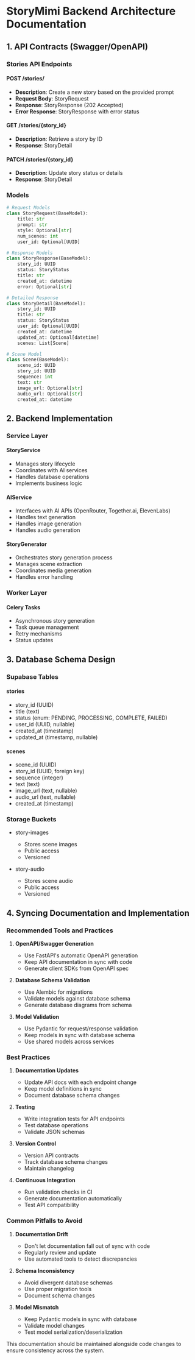 # StoryMimi Backend Architecture Documentation

## 1. API Contracts (Swagger/OpenAPI)

### Stories API Endpoints

#### POST /stories/
- **Description**: Create a new story based on the provided prompt
- **Request Body**: StoryRequest
- **Response**: StoryResponse (202 Accepted)
- **Error Response**: StoryResponse with error status

#### GET /stories/{story_id}
- **Description**: Retrieve a story by ID
- **Response**: StoryDetail

#### PATCH /stories/{story_id}
- **Description**: Update story status or details
- **Response**: StoryDetail

### Models

```python
# Request Models
class StoryRequest(BaseModel):
    title: str
    prompt: str
    style: Optional[str]
    num_scenes: int
    user_id: Optional[UUID]

# Response Models
class StoryResponse(BaseModel):
    story_id: UUID
    status: StoryStatus
    title: str
    created_at: datetime
    error: Optional[str]

# Detailed Response
class StoryDetail(BaseModel):
    story_id: UUID
    title: str
    status: StoryStatus
    user_id: Optional[UUID]
    created_at: datetime
    updated_at: Optional[datetime]
    scenes: List[Scene]

# Scene Model
class Scene(BaseModel):
    scene_id: UUID
    story_id: UUID
    sequence: int
    text: str
    image_url: Optional[str]
    audio_url: Optional[str]
    created_at: datetime
```

## 2. Backend Implementation

### Service Layer

#### StoryService
- Manages story lifecycle
- Coordinates with AI services
- Handles database operations
- Implements business logic

#### AIService
- Interfaces with AI APIs (OpenRouter, Together.ai, ElevenLabs)
- Handles text generation
- Handles image generation
- Handles audio generation

#### StoryGenerator
- Orchestrates story generation process
- Manages scene extraction
- Coordinates media generation
- Handles error handling

### Worker Layer

#### Celery Tasks
- Asynchronous story generation
- Task queue management
- Retry mechanisms
- Status updates

## 3. Database Schema Design

### Supabase Tables

#### stories
- story_id (UUID)
- title (text)
- status (enum: PENDING, PROCESSING, COMPLETE, FAILED)
- user_id (UUID, nullable)
- created_at (timestamp)
- updated_at (timestamp, nullable)

#### scenes
- scene_id (UUID)
- story_id (UUID, foreign key)
- sequence (integer)
- text (text)
- image_url (text, nullable)
- audio_url (text, nullable)
- created_at (timestamp)

### Storage Buckets
- story-images
  - Stores scene images
  - Public access
  - Versioned

- story-audio
  - Stores scene audio
  - Public access
  - Versioned

## 4. Syncing Documentation and Implementation

### Recommended Tools and Practices

1. **OpenAPI/Swagger Generation**
   - Use FastAPI's automatic OpenAPI generation
   - Keep API documentation in sync with code
   - Generate client SDKs from OpenAPI spec

2. **Database Schema Validation**
   - Use Alembic for migrations
   - Validate models against database schema
   - Generate database diagrams from schema

3. **Model Validation**
   - Use Pydantic for request/response validation
   - Keep models in sync with database schema
   - Use shared models across services

### Best Practices

1. **Documentation Updates**
   - Update API docs with each endpoint change
   - Keep model definitions in sync
   - Document database schema changes

2. **Testing**
   - Write integration tests for API endpoints
   - Test database operations
   - Validate JSON schemas

3. **Version Control**
   - Version API contracts
   - Track database schema changes
   - Maintain changelog

4. **Continuous Integration**
   - Run validation checks in CI
   - Generate documentation automatically
   - Test API compatibility

### Common Pitfalls to Avoid

1. **Documentation Drift**
   - Don't let documentation fall out of sync with code
   - Regularly review and update
   - Use automated tools to detect discrepancies

2. **Schema Inconsistency**
   - Avoid divergent database schemas
   - Use proper migration tools
   - Document schema changes

3. **Model Mismatch**
   - Keep Pydantic models in sync with database
   - Validate model changes
   - Test model serialization/deserialization

This documentation should be maintained alongside code changes to ensure consistency across the system.
